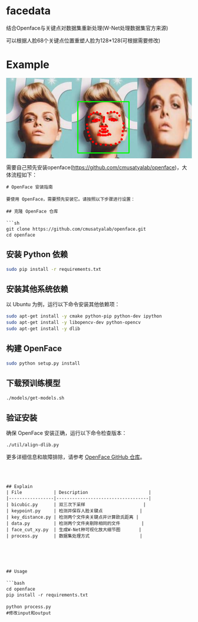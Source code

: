 # facedata
结合Openface与关键点对数据集重新处理(W-Net处理数据集官方来源)

可以根据人脸68个关键点位置重塑人脸为128*128(可根据需要修改)

# Example
<div style="display: flex; justify-content: center;">
    <img src="./img/image.png" width="200"/>
    <img src="./img/image_with_bb.png" width="200"/>
    <img src="./img/image_cropped.png" width="200"/>
</div>

需要自己预先安装openface(https://github.com/cmusatyalab/openface)，大体流程如下：
```
# OpenFace 安装指南

要使用 OpenFace，需要预先安装它。请按照以下步骤进行设置：

## 克隆 OpenFace 仓库

```sh
git clone https://github.com/cmusatyalab/openface.git
cd openface
```

## 安装 Python 依赖

```sh
sudo pip install -r requirements.txt
```

## 安装其他系统依赖

以 Ubuntu 为例，运行以下命令安装其他依赖项：

```sh
sudo apt-get install -y cmake python-pip python-dev ipython
sudo apt-get install -y libopencv-dev python-opencv
sudo apt-get install -y dlib
```

## 构建 OpenFace

```sh
sudo python setup.py install
```

## 下载预训练模型

```sh
./models/get-models.sh
```

## 验证安装

确保 OpenFace 安装正确，运行以下命令检查版本：

```sh
./util/align-dlib.py
```

更多详细信息和故障排除，请参考 [OpenFace GitHub 仓库](https://github.com/cmusatyalab/openface)。
```



## Explain
| File            | Description                       |
|-----------------|-----------------------------------|
| bicubic.py      | 双三次下采样                      |
| keypoint.py     | 检测并保存人脸关键点              |
| key_distance.py | 检测两个文件夹关键点并计算欧氏距离 |
| data.py         | 检测两个文件夹剔除相同的文件        |
| face_cut_xy.py  | 生成W-Net种可视化放大细节图       |
| process.py      | 数据集处理方式                   |





## Usage

```bash
cd openface
pip install -r requirements.txt

python process.py
#修改input和output
```

